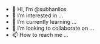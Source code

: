 - 👋 Hi, I’m @subhaniios
- 👀 I’m interested in ...
- 🌱 I’m currently learning ...
- 💞️ I’m looking to collaborate on ...
- 📫 How to reach me ...

<!---
subhaniios/subhaniios is a ✨ special ✨ repository because its `README.md` (this file) appears on your GitHub profile.
You can click the Preview link to take a look at your changes.
--->

